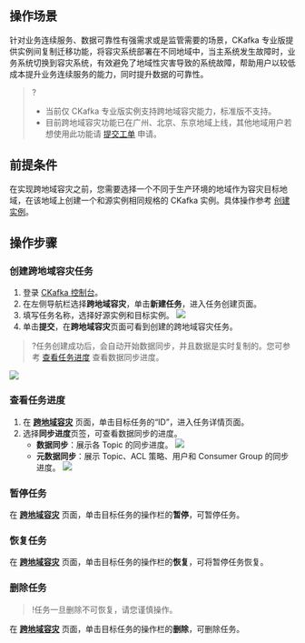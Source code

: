 ## 操作场景

针对业务连续服务、数据可靠性有强需求或是监管需要的场景，CKafka 专业版提供实例间复制迁移功能，将容灾系统部署在不同地域中，当主系统发生故障时，业务系统切换到容灾系统，有效避免了地域性灾害导致的系统故障，帮助用户以较低成本提升业务连续服务的能力，同时提升数据的可靠性。

>?
>- 当前仅 CKafka 专业版实例支持跨地域容灾能力，标准版不支持。
>- 目前跨地域容灾功能已在广州、北京、东京地域上线，其他地域用户若想使用此功能请 [提交工单](https://console.cloud.tencent.com/workorder/category) 申请。

## 前提条件

在实现跨地域容灾之前，您需要选择一个不同于生产环境的地域作为容灾目标地域，在该地域上创建一个和源实例相同规格的 CKafka 实例。具体操作参考 [创建实例](https://intl.cloud.tencent.com/document/product/597/39718)。

## 操作步骤

### 创建跨地域容灾任务

1. 登录 [CKafka 控制台](https://console.cloud.tencent.com/ckafka)。
2. 在左侧导航栏选择**跨地域容灾**，单击**新建任务**，进入任务创建页面。
3. 填写任务名称，选择好源实例和目标实例。
   ![](https://main.qcloudimg.com/raw/3ca26629164ab4cdbef1d38a500f6123.png)
4. 单击**提交**，在**跨地域容灾**页面可看到创建的跨地域容灾任务。
>?任务创建成功后，会自动开始数据同步，并且数据是实时复制的。您可参考 [查看任务进度](#1) 查看数据同步进度。
>
![](https://main.qcloudimg.com/raw/f996a826d7e68ff742d986542c0d37c2.png)


### 查看任务进度[](id:1)

1. 在 **[跨地域容灾](https://console.cloud.tencent.com/ckafka/backup?rid=4)** 页面，单击目标任务的“ID”，进入任务详情页面。
2. 选择**同步进度**页签，可查看数据同步的进度。
   - **数据同步**：展示各 Topic 的同步进度。
   ![](https://main.qcloudimg.com/raw/702b0d604083215382582cb780f0a967.png)
   - **元数据同步**：展示 Topic、ACL 策略、用户和 Consumer Group 的同步进度。
   ![](https://main.qcloudimg.com/raw/0a9689adf89ce1373c4183fd006c5631.png)

### 暂停任务

在 **[跨地域容灾](https://console.cloud.tencent.com/ckafka/backup?rid=4)** 页面，单击目标任务的操作栏的**暂停**，可暂停任务。

### 恢复任务

在 **[跨地域容灾](https://console.cloud.tencent.com/ckafka/backup?rid=4)** 页面，单击目标任务的操作栏的**恢复**，可将暂停任务恢复。

### 删除任务

>!任务一旦删除不可恢复，请您谨慎操作。

在 **[跨地域容灾](https://console.cloud.tencent.com/ckafka/backup?rid=4)** 页面，单击目标任务的操作栏的**删除**，可删除任务。

